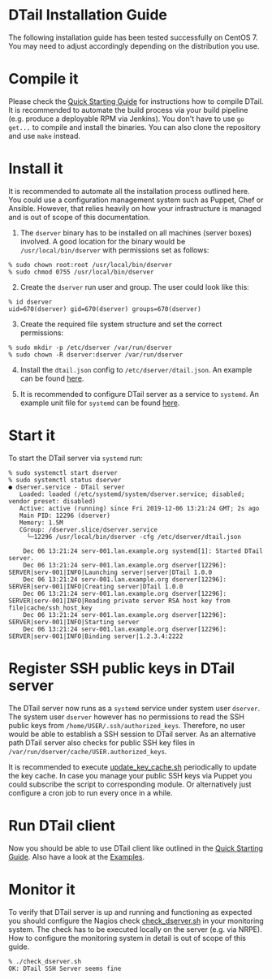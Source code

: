 DTail Installation Guide
========================

The following installation guide has been tested successfully on CentOS 7. You may need to adjust accordingly depending on the distribution you use.

# Compile it

Please check the [Quick Starting Guide](quickstart.md) for instructions how to compile DTail. It is recommended to automate the build process via your build pipeline (e.g. produce a deployable RPM via Jenkins). You don't have to use ``go get...`` to compile and install the binaries. You can also clone the repository and use ``make`` instead.

# Install it

It is recommended to automate all the installation process outlined here. You could use a configuration management system such as Puppet, Chef or Ansible. However, that relies heavily on how your infrastructure is managed and is out of scope of this documentation.

1. The ``dserver`` binary has to be installed on all machines (server boxes) involved. A good location for the binary would be ``/usr/local/bin/dserver`` with permissions set as follows:

```console
% sudo chown root:root /usr/local/bin/dserver
% sudo chmod 0755 /usr/local/bin/dserver
```

2. Create the ``dserver`` run user and group. The user could look like this:

```console
% id dserver
uid=670(dserver) gid=670(dserver) groups=670(dserver)
```

3. Create the required file system structure and set the correct permissions:

```console
% sudo mkdir -p /etc/dserver /var/run/dserver
% sudo chown -R dserver:dserver /var/run/dserver
```

4. Install the ``dtail.json`` config to ``/etc/dserver/dtail.json``. An example can be found [here](../samples/dtail.json.sample).

5. It is recommended to configure DTail server as a service to ``systemd``. An example unit file for ``systemd`` can be found [here](../samples/dserver.service.sample).

# Start it

To start the DTail server via ``systemd`` run:

```console
% sudo systemctl start dserver
% sudo systemctl status dserver
● dserver.service - DTail server
   Loaded: loaded (/etc/systemd/system/dserver.service; disabled; vendor preset: disabled)
   Active: active (running) since Fri 2019-12-06 13:21:24 GMT; 2s ago
   Main PID: 12296 (dserver)
   Memory: 1.5M
   CGroup: /dserver.slice/dserver.service
     └─12296 /usr/local/bin/dserver -cfg /etc/dserver/dtail.json

    Dec 06 13:21:24 serv-001.lan.example.org systemd[1]: Started DTail server.
    Dec 06 13:21:24 serv-001.lan.example.org dserver[12296]: SERVER|serv-001|INFO|Launching server|server|DTail 1.0.0
    Dec 06 13:21:24 serv-001.lan.example.org dserver[12296]: SERVER|serv-001|INFO|Creating server|DTail 1.0.0
    Dec 06 13:21:24 serv-001.lan.example.org dserver[12296]: SERVER|serv-001|INFO|Reading private server RSA host key from file|cache/ssh_host_key
    Dec 06 13:21:24 serv-001.lan.example.org dserver[12296]: SERVER|serv-001|INFO|Starting server
    Dec 06 13:21:24 serv-001.lan.example.org dserver[12296]: SERVER|serv-001|INFO|Binding server|1.2.3.4:2222
```

# Register SSH public keys in DTail server

The DTail server now runs as a ``systemd`` service under system user ``dserver``. The system user ``dserver`` however has no permissions to read the SSH public keys from ``/home/USER/.ssh/authorized_keys``. Therefore, no user would be able to establish a SSH session to DTail server. As an alternative path DTail server also checks for public SSH key files in ``/var/run/dserver/cache/USER.authorized_keys``.

It is recommended to execute [update_key_cache.sh](../samples/update_key_cache.sh.sample) periodically to update the key cache. In case you manage your public SSH keys via Puppet you could subscribe the script to corresponding module. Or alternatively just configure a cron job to run every once in a while.

# Run DTail client

Now you should be able to use DTail client like outlined in the [Quick Starting Guide](quickstart.md). Also have a look at the [Examples](examples.md).

# Monitor it

To verify that DTail server is up and running and functioning as expected  you should configure the Nagios check [check_dserver.sh](../samples/check_dserver.sh.sample) in your monitoring system. The check has to be executed locally on the server (e.g. via NRPE). How to configure the monitoring system in detail is out of scope of this guide.

```console
% ./check_dserver.sh
OK: DTail SSH Server seems fine
```

